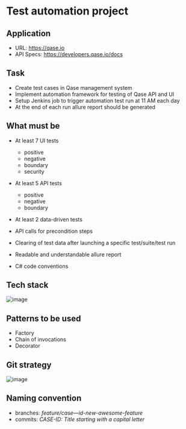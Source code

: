 # Test automation project

## Application

* URL: https://qase.io
* API Specs: https://developers.qase.io/docs

## Task

* Create test cases in Qase management system
* Implement automation framework for testing of Qase API and UI
* Setup Jenkins job to trigger automation test run at 11 AM each day
* At the end of each run allure report should be generated

## What must be

* At least 7 UI tests
    * positive
    * negative
    * boundary
    * security

* At least 5 API tests
    * positive
    * negative
    * boundary

* At least 2 data-driven tests
* API calls for precondition steps
* Clearing of test data after launching a specific test/suite/test run
* Readable and understandable allure report
* C# code conventions

## Tech stack

![image](https://user-images.githubusercontent.com/98875282/170439732-e4a5b43f-6c0f-459d-94fb-c0e762d0efc9.png)

## Patterns to be used

* Factory
* Chain of invocations
* Decorator


## Git strategy 

![image](https://user-images.githubusercontent.com/98875282/170439985-b04fdb49-41c6-42dc-ae5b-6160d553162a.png)

## Naming convention 

* branches: *feature/case—id-new-awesome-feature*
* commits: *CASE-ID: Title starting with a capital letter*
